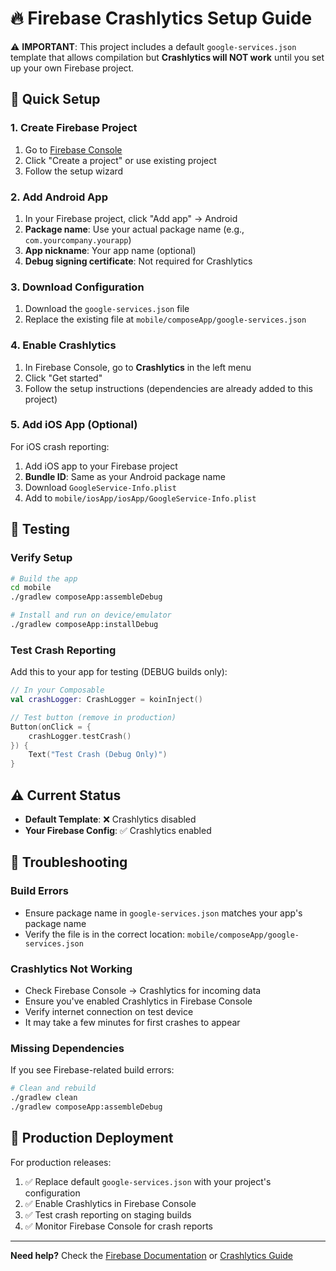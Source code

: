 # 🔥 Firebase Crashlytics Setup Guide

⚠️ **IMPORTANT**: This project includes a default `google-services.json` template that allows compilation but **Crashlytics will NOT work** until you set up your own Firebase project.

## 🚀 Quick Setup

### 1. Create Firebase Project
1. Go to [Firebase Console](https://console.firebase.google.com)
2. Click "Create a project" or use existing project
3. Follow the setup wizard

### 2. Add Android App
1. In your Firebase project, click "Add app" → Android
2. **Package name**: Use your actual package name (e.g., `com.yourcompany.yourapp`)
3. **App nickname**: Your app name (optional)
4. **Debug signing certificate**: Not required for Crashlytics

### 3. Download Configuration
1. Download the `google-services.json` file
2. Replace the existing file at `mobile/composeApp/google-services.json`

### 4. Enable Crashlytics
1. In Firebase Console, go to **Crashlytics** in the left menu
2. Click "Get started"
3. Follow the setup instructions (dependencies are already added to this project)

### 5. Add iOS App (Optional)
For iOS crash reporting:
1. Add iOS app to your Firebase project
2. **Bundle ID**: Same as your Android package name
3. Download `GoogleService-Info.plist`
4. Add to `mobile/iosApp/iosApp/GoogleService-Info.plist`

## 🧪 Testing

### Verify Setup
```bash
# Build the app
cd mobile
./gradlew composeApp:assembleDebug

# Install and run on device/emulator
./gradlew composeApp:installDebug
```

### Test Crash Reporting
Add this to your app for testing (DEBUG builds only):
```kotlin
// In your Composable
val crashLogger: CrashLogger = koinInject()

// Test button (remove in production)
Button(onClick = { 
    crashLogger.testCrash() 
}) {
    Text("Test Crash (Debug Only)")
}
```

## ⚠️ Current Status

- **Default Template**: ❌ Crashlytics disabled
- **Your Firebase Config**: ✅ Crashlytics enabled

## 🔧 Troubleshooting

### Build Errors
- Ensure package name in `google-services.json` matches your app's package name
- Verify the file is in the correct location: `mobile/composeApp/google-services.json`

### Crashlytics Not Working
- Check Firebase Console → Crashlytics for incoming data
- Ensure you've enabled Crashlytics in Firebase Console
- Verify internet connection on test device
- It may take a few minutes for first crashes to appear

### Missing Dependencies
If you see Firebase-related build errors:
```bash
# Clean and rebuild
./gradlew clean
./gradlew composeApp:assembleDebug
```

## 📱 Production Deployment

For production releases:
1. ✅ Replace default `google-services.json` with your project's configuration
2. ✅ Enable Crashlytics in Firebase Console
3. ✅ Test crash reporting on staging builds
4. ✅ Monitor Firebase Console for crash reports

---

**Need help?** Check the [Firebase Documentation](https://firebase.google.com/docs/android/setup) or [Crashlytics Guide](https://firebase.google.com/docs/crashlytics/get-started)